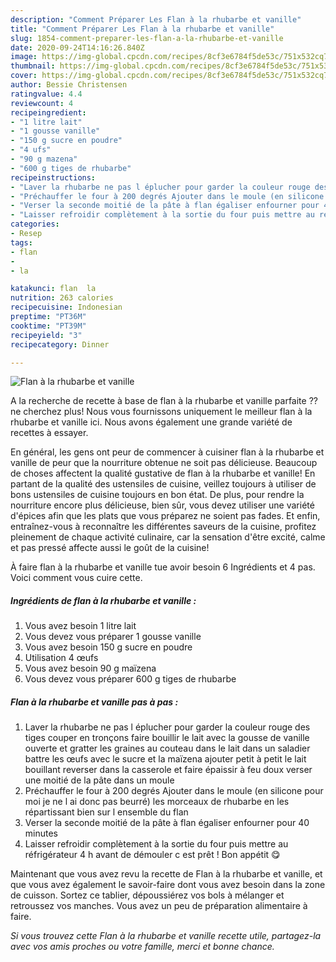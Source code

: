 ```yaml
---
description: "Comment Préparer Les Flan à la rhubarbe et vanille"
title: "Comment Préparer Les Flan à la rhubarbe et vanille"
slug: 1854-comment-preparer-les-flan-a-la-rhubarbe-et-vanille
date: 2020-09-24T14:16:26.840Z
image: https://img-global.cpcdn.com/recipes/8cf3e6784f5de53c/751x532cq70/flan-a-la-rhubarbe-et-vanille-photo-principale-de-la-recette.jpg
thumbnail: https://img-global.cpcdn.com/recipes/8cf3e6784f5de53c/751x532cq70/flan-a-la-rhubarbe-et-vanille-photo-principale-de-la-recette.jpg
cover: https://img-global.cpcdn.com/recipes/8cf3e6784f5de53c/751x532cq70/flan-a-la-rhubarbe-et-vanille-photo-principale-de-la-recette.jpg
author: Bessie Christensen
ratingvalue: 4.4
reviewcount: 4
recipeingredient:
- "1 litre lait"
- "1 gousse vanille"
- "150 g sucre en poudre"
- "4 ufs"
- "90 g mazena"
- "600 g tiges de rhubarbe"
recipeinstructions:
- "Laver la rhubarbe ne pas l éplucher pour garder la couleur rouge des tiges couper en tronçons faire bouillir le lait avec la gousse de vanille ouverte et gratter les graines au couteau dans le lait dans un saladier battre les œufs avec le sucre et la maïzena ajouter petit à petit le lait bouillant reverser dans la casserole et faire épaissir à feu doux verser une moitié de la pâte dans un moule"
- "Préchauffer le four à 200 degrés Ajouter dans le moule (en silicone pour moi je ne l ai donc pas beurré) les morceaux de rhubarbe en les répartissant bien sur l ensemble du flan"
- "Verser la seconde moitié de la pâte à flan égaliser enfourner pour 40 minutes"
- "Laisser refroidir complètement à la sortie du four puis mettre au réfrigérateur 4 h avant de démouler c est prêt ! Bon appétit 😋"
categories:
- Resep
tags:
- flan
- 
- la

katakunci: flan  la 
nutrition: 263 calories
recipecuisine: Indonesian
preptime: "PT36M"
cooktime: "PT39M"
recipeyield: "3"
recipecategory: Dinner

---
```



![Flan à la rhubarbe et vanille](https://img-global.cpcdn.com/recipes/8cf3e6784f5de53c/751x532cq70/flan-a-la-rhubarbe-et-vanille-photo-principale-de-la-recette.jpg)

A la recherche de recette à base de flan à la rhubarbe et vanille parfaite ?? ne cherchez plus! Nous vous fournissons uniquement le meilleur flan à la rhubarbe et vanille ici. Nous avons également une grande variété de recettes à essayer.

En général, les gens ont peur de commencer à cuisiner flan à la rhubarbe et vanille de peur que la nourriture obtenue ne soit pas délicieuse. Beaucoup de choses affectent la qualité gustative de flan à la rhubarbe et vanille! En partant de la qualité des ustensiles de cuisine, veillez toujours à utiliser de bons ustensiles de cuisine toujours en bon état. De plus, pour rendre la nourriture encore plus délicieuse, bien sûr, vous devez utiliser une variété d'épices afin que les plats que vous préparez ne soient pas fades. Et enfin, entraînez-vous à reconnaître les différentes saveurs de la cuisine, profitez pleinement de chaque activité culinaire, car la sensation d'être excité, calme et pas pressé affecte aussi le goût de la cuisine!

<!--inarticleads1-->

À faire flan à la rhubarbe et vanille tue avoir besoin 6 Ingrédients et 4 pas. Voici comment vous cuire cette.

##### Ingrédients de flan à la rhubarbe et vanille :

1. Vous avez besoin 1 litre lait
1. Vous devez vous préparer 1 gousse vanille
1. Vous avez besoin 150 g sucre en poudre
1. Utilisation 4 œufs
1. Vous avez besoin 90 g maïzena
1. Vous devez vous préparer 600 g tiges de rhubarbe




<!--inarticleads2-->

##### Flan à la rhubarbe et vanille pas à pas :

1. Laver la rhubarbe ne pas l éplucher pour garder la couleur rouge des tiges couper en tronçons faire bouillir le lait avec la gousse de vanille ouverte et gratter les graines au couteau dans le lait dans un saladier battre les œufs avec le sucre et la maïzena ajouter petit à petit le lait bouillant reverser dans la casserole et faire épaissir à feu doux verser une moitié de la pâte dans un moule
1. Préchauffer le four à 200 degrés Ajouter dans le moule (en silicone pour moi je ne l ai donc pas beurré) les morceaux de rhubarbe en les répartissant bien sur l ensemble du flan
1. Verser la seconde moitié de la pâte à flan égaliser enfourner pour 40 minutes
1. Laisser refroidir complètement à la sortie du four puis mettre au réfrigérateur 4 h avant de démouler c est prêt ! Bon appétit 😋




<!--inarticleads1-->

<p>
Maintenant que vous avez revu la recette de Flan à la rhubarbe et vanille, et que vous avez également le savoir-faire dont vous avez besoin dans la zone de cuisson. Sortez ce tablier, dépoussiérez vos bols à mélanger et retroussez vos manches. Vous avez un peu de préparation alimentaire à faire.
</p>

<p>
<i>Si vous trouvez cette Flan à la rhubarbe et vanille recette utile, partagez-la avec vos amis proches ou votre famille, merci et bonne chance.</i>
</p>
